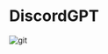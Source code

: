 # DiscordGPT

![git](https://github.com/ariocp/DiscordGPT/assets/138806657/74d6fcbc-88f7-4a2b-8ddd-932825aae22d)
